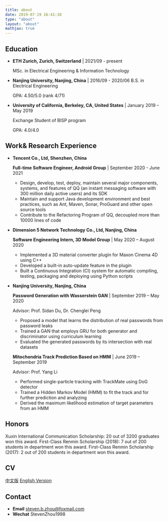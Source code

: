 ```yaml
---
title: about
date: 2019-07-19 16:41:10
type: "about"
layout: "about"
mathjax: true
---
```




## Education
* <b>ETH Zurich, Zurich, Switzerland</b> | 2021/09 - present

  MSc. in Electrical Engineering & Information Technology

* <b>Nanjing University, Nanjing, China</b> | 2016/09 - 2020/06
  B.S. in Electrical Engineering

  GPA: 4.50/5.0 (rank 4/71)

* <b>University of California, Berkeley, CA, United States</b> | January 2019 – May 2019

  Exchange Student of BISP program

  GPA: 4.0/4.0



## Work& Research Experience
* <b>Tencent Co., Ltd, Shenzhen, China</b>

  **Full-time Software Engineer, Android Group** | September 2020 - June 2021

  - Design, develop, test, deploy, maintain several major components, systems, and features of QQ
    (an instant messaging software with 300 million daily active users) and its SDK
  - Maintain and support Java development environment and best practices, such as Ant, Maven, Sonar, ProGuard and other open source tools
  - Contribute to the Refactoring Program of QQ, decoupled more than 10000 lines of code

* **Dimension 5 Network Technology Co., Ltd, Nanjing, China**

  **Software Engineering Intern, 3D Model Group** | May 2020 – August 2020

  - Implemented a 3D material converter plugin for Maxon Cinema 4D using C++
  - Developed a built-in auto-update feature in the plugin
  - Built a Continuous Integration (CI) system for automatic compiling, testing, packaging and deploying using Python scripts

* **Nanjing University, Nanjing, China**

  **Password Generation with Wasserstein GAN** | September 2019 – May 2020

  Advisor: Prof. Sidan Du, Dr. Chenglei Peng

  - Proposed a model that learns the distribution of real passwords from password leaks
  - Trained a GAN that employs GRU for both generator and discriminator using curriculum learning
  - Evaluated the generated passwords by its intersection with real datasets

  **Mitochondria Track Prediction Based on HMM** | June 2019 – September 2019

  Advisor: Prof. Yang Li

  - Performed single-particle tracking with TrackMate using DoG detector
  - Trained a Hidden Markov Model (HMM) to fit the track and for further prediction and analyzing
  - Derived the maximum likelihood estimation of target parameters from an HMM



## Honors
Xuxin International Communication Scholarship: 20 out of 3200 graduates won this award.
First-Class Renmin Scholarship (2018): 7 out of 200 students in department won this award.
First-Class Renmin Scholarship (2017): 2 out of 200 students in department won this award.



## CV

[中文版](/medias/files/cv-zh.pdf)
[English Version](/medias/files/cv-en.pdf)



## Contact
* <b>Email</b>
  steven.b.zhou@foxmail.com
* <b>Wechat</b>
  StevenZhou1998

